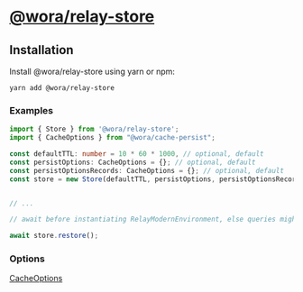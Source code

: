# [@wora/relay-store](https://github.com/morrys/wora)


## Installation

Install @wora/relay-store using yarn or npm:

```
yarn add @wora/relay-store
```



### Examples

```ts
import { Store } from '@wora/relay-store';
import { CacheOptions } from "@wora/cache-persist";

const defaultTTL: number = 10 * 60 * 1000, // optional, default
const persistOptions: CacheOptions = {}; // optional, default
const persistOptionsRecords: CacheOptions = {}; // optional, default
const store = new Store(defaultTTL, persistOptions, persistOptionsRecords);


// ...

// await before instantiating RelayModernEnvironment, else queries might run before the cache is persisted

await store.restore();

```


### Options

[CacheOptions](https://github.com/morrys/wora/blob/master/packages/cache-persist/README.md)
